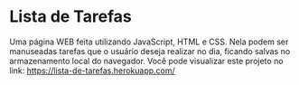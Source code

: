 # Lista de Tarefas

Uma página WEB feita utilizando JavaScript, HTML e CSS. Nela podem ser manuseadas tarefas que o usuário deseja realizar no dia, ficando salvas no armazenamento local do navegador. Você pode visualizar este projeto no link: https://lista-de-tarefas.herokuapp.com/

